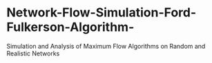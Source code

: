 # Network-Flow-Simulation-Ford-Fulkerson-Algorithm-
Simulation and Analysis of Maximum Flow Algorithms on Random and Realistic Networks
